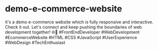 # demo-e-commerce-website
it's a demo e-commerce website which is fully responsive and interactive.
Check it out. Let's connect and keep pushing the boundaries of web development together! 🌐💪
#FrontEndDeveloper #WebDevelopment #EcommerceWebsite #HTML #CSS #JavaScript #UserExperience #WebDesign #TechEnthusiast

